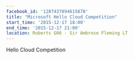 ```yaml
---
facebook_id: '1287437894615878'
title: "Microsoft Hello Cloud Competition"
start_time: '2015-12-17 18:00'
end_time: '2015-12-17 21:00'
location: Roberts G06 - Sir Ambrose Fleming LT
---
```


Hello Cloud Competition
